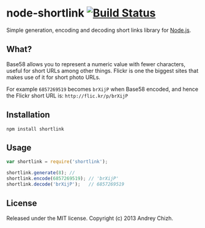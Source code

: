 # node-shortlink [![Build Status](https://travis-ci.org/AndreyChizh/node-shortlink.png?branch=master)](https://travis-ci.org/AndreyChizh/node-shortlink)

Simple generation, encoding and decoding short links library for [Node.js].

[node.js]: http://nodejs.org/

## What?

Base58 allows you to represent a numeric value with fewer characters, useful
for short URLs among other things. Flickr is one the biggest sites that makes
use of it for short photo URLs.

For example `6857269519` becomes `brXijP` when Base58 encoded, and hence the
Flickr short URL is: `http://flic.kr/p/brXijP`

## Installation

    npm install shortlink

## Usage

```javascript
var shortlink = require('shortlink');

shortlink.generate(8); // 
shortlink.encode(6857269519); // 'brXijP'
shortlink.decode('brXijP');   // 6857269519
```

## License

Released under the MIT license. Copyright (c) 2013 Andrey Chizh.
